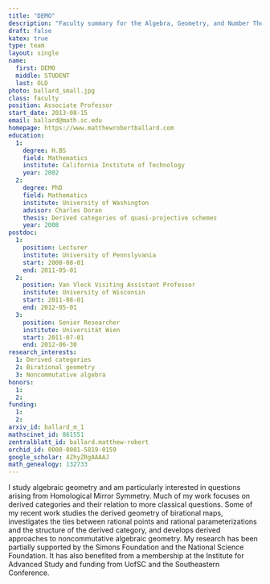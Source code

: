 ```yaml
---
title: "DEMO"
description: "Faculty summary for the Algebra, Geometry, and Number Theory research group at the University of South Carolina"
draft: false
katex: true
type: team
layout: single
name: 
  first: DEMO 
  middle: STUDENT
  last: OLD
photo: ballard_small.jpg
class: faculty
position: Associate Professor
start_date: 2013-08-15
email: ballard@math.sc.edu
homepage: https://www.matthewrobertballard.com
education: 
  1: 
    degree: H.BS
    field: Mathematics
    institute: California Institute of Technology
    year: 2002
  2: 
    degree: PhD
    field: Mathematics
    institute: University of Washington
    advisor: Charles Doran
    thesis: Derived categories of quasi-projective schemes
    year: 2008 
postdoc:
  1: 
    position: Lecturer
    institute: University of Pennslyvania
    start: 2008-08-01
    end: 2011-05-01
  2:
    position: Van Vleck Visiting Assistant Professor
    institute: University of Wisconsin
    start: 2011-08-01
    end: 2012-05-01
  3:
    position: Senior Researcher
    institute: Universität Wien
    start: 2011-07-01
    end: 2012-06-30
research_interests: 
  1: Derived categories
  2: Birational geometry
  3: Noncommutative algebra
honors: 
  1:
  2:
funding:
  1:
  2:
arxiv_id: ballard_m_1
mathscinet_id: 861551 
zentralblatt_id: ballard.matthew-robert
orchid_id: 0000-0001-5819-0159
google_scholar: 4ZhyZRgAAAAJ
math_genealogy: 132733
---
```


I study algebraic geometry and am particularly interested in questions arising from Homological Mirror Symmetry. Much of my work focuses on derived categories and their relation to more classical questions. Some of my recent work studies the derived geometry of birational maps, investigates the ties between rational points and rational parameterizations and the structure of the derived category, and develops derived approaches to noncommutative algebraic geometry. My research has been partially supported by the Simons Foundation and the National Science Foundation. It has also benefited from a membership at the Institute for Advanced Study and funding from UofSC and the Southeastern Conference. 